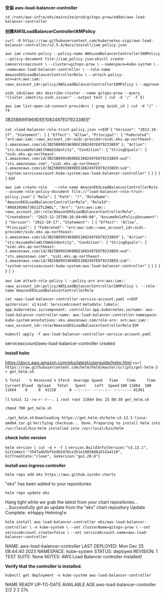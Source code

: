 **安装 aws-load-balancer-controller**

`cd /root/aws-infra/eks/mainsite/prod/gitops-prow/addon/aws-load-balancer-controller`

**创建AWSLoadBalancerControllerIAMPolicy**

`curl -O https://raw.githubusercontent.com/kubernetes-sigs/aws-load-balancer-controller/v2.5.4/docs/install/iam_policy.json`

`aws iam create-policy --policy-name AWSLoadBalancerControllerIAMPolicy --policy-document file://iam_policy.json`
`eksctl create iamserviceaccount \`
  `--cluster=gitops-prow \`
  `--namespace=kube-system \`
  `--name=aws-load-balancer-controller \`
  `--role-name AmazonEKSLoadBalancerControllerRole \`
  `--attach-policy-arn=arn:aws:iam::<aws_account_id>:policy/AWSLoadBalancerControllerIAMPolicy \`
  `--approve`

`oidc_id=$(aws eks describe-cluster --name gitops-prow --query "cluster.identity.oidc.issuer" --output text | cut -d '/' -f 5)`

`aws iam list-open-id-connect-providers | grep $oidc_id | cut -d "/" -f4`

3B25B8991969DEE1082497E0792338E9"

`cat >load-balancer-role-trust-policy.json <<EOF`
`{`
    `"Version": "2012-10-17",`
    `"Statement": [`
        `{`
            `"Effect": "Allow",`
            `"Principal": {`
                `"Federated": "arn:aws:iam::<aws_account_id>:oidc-provider/oidc.eks.ap-northeast-1.amazonaws.com/id/3B25B8991969DEE1082497E0792338E9"`
            `},`
            `"Action": "sts:AssumeRoleWithWebIdentity",`
            `"Condition": {`
                `"StringEquals": {`
                    `"oidc.eks.ap-northeast-1.amazonaws.com/id/3B25B8991969DEE1082497E0792338E9:aud": "sts.amazonaws.com",`
                    `"oidc.eks.ap-northeast-1.amazonaws.com/id/3B25B8991969DEE1082497E0792338E9:sub": "system:serviceaccount:kube-system:aws-load-balancer-controller"`
                `}`
            `}`
        `}`
    `]`
`}`
`EOF`

`aws iam create-role   --role-name AmazonEKSLoadBalancerControllerRole   --assume-role-policy-document file://"load-balancer-role-trust-policy.json"`
`{`
    `"Role": {`
        `"Path": "/",`
        `"RoleName": "AmazonEKSLoadBalancerControllerRole",`
        `"RoleId": "AROA36OAG736SJZTLDWGL",`
        `"Arn": "arn:aws:iam::<aws_account_id>:role/AmazonEKSLoadBalancerControllerRole",`
        `"CreateDate": "2023-12-25T08:26:04+00:00",`
        `"AssumeRolePolicyDocument": {`
            `"Version": "2012-10-17",`
            `"Statement": [`
                `{`
                    `"Effect": "Allow",`
                    `"Principal": {`
                        `"Federated": "arn:aws:iam::<aws_account_id>:oidc-provider/oidc.eks.ap-northeast-1.amazonaws.com/id/3B25B8991969DEE1082497E0792338E9"`
                    `},`
                    `"Action": "sts:AssumeRoleWithWebIdentity",`
                    `"Condition": {`
                        `"StringEquals": {`
                            `"oidc.eks.ap-northeast-1.amazonaws.com/id/3B25B8991969DEE1082497E0792338E9:aud": "sts.amazonaws.com",`
                            `"oidc.eks.ap-northeast-1.amazonaws.com/id/3B25B8991969DEE1082497E0792338E9:sub": "system:serviceaccount:kube-system:aws-load-balancer-controller"`
                        `}`
                    `}`
                `}`
            `]`
        `}`
    `}`
`}`

`aws iam attach-role-policy \`
  `--policy-arn arn:aws:iam::<aws_account_id>:policy/AWSLoadBalancerControllerIAMPolicy \`
 ` --role-name AmazonEKSLoadBalancerControllerRole`

`cat >aws-load-balancer-controller-service-account.yaml <<EOF`
`apiVersion: v1`
`kind: ServiceAccount`
`metadata:`
  `labels:`
    `app.kubernetes.io/component: controller`
    `app.kubernetes.io/name: aws-load-balancer-controller`
  `name: aws-load-balancer-controller`
  `namespace: kube-system`
  `annotations:`
    `eks.amazonaws.com/role-arn: arn:aws:iam::<aws_account_id>:role/AmazonEKSLoadBalancerControllerRole`
`EOF`

`kubectl apply -f aws-load-balancer-controller-service-account.yaml`

serviceaccount/aws-load-balancer-controller created

**install helm**

https://docs.aws.amazon.com/eks/latest/userguide/helm.html
`curl https://raw.githubusercontent.com/helm/helm/master/scripts/get-helm-3 > get_helm.sh`

`% Total    % Received % Xferd  Average Speed   Time    Time     Time  Current`
                                 `Dload  Upload   Total   Spent    Left  Speed`
`100 11664  100 11664    0     0  41210      0 --:--:-- --:--:-- --:--:-- 41361`

`ll`
`total 12`
`-rw-r--r--. 1 root root 11664 Dec 25 08:38 get_helm.sh`

`chmod 700 get_helm.sh`

`./get_helm.sh`
`Downloading https://get.helm.sh/helm-v3.13.1-linux-amd64.tar.gz`
`Verifying checksum... Done.`
`Preparing to install helm into /usr/local/bin`
`helm installed into /usr/local/bin/helm`

**check helm version**

`helm version | cut -d + -f 1`
`version.BuildInfo{Version:"v3.13.1", GitCommit:"3547a4b5bf5edb5478ce352e18858d8a552a4110", GitTreeState:"clean", GoVersion:"go1.20.8"}`

**install aws ingress controller**

`helm repo add eks https://aws.github.io/eks-charts`

"eks" has been added to your repositories

`helm repo update eks`

Hang tight while we grab the latest from your chart repositories...
...Successfully got an update from the "eks" chart repository
Update Complete. ⎈Happy Helming!⎈

`helm install aws-load-balancer-controller eks/aws-load-balancer-controller \`
  `-n kube-system \`
  `--set clusterName=gitops-prow \`
  `--set serviceAccount.create=false \`
  `--set serviceAccount.name=aws-load-balancer-controller` 

NAME: aws-load-balancer-controller
LAST DEPLOYED: Mon Dec 25 08:44:40 2023
NAMESPACE: kube-system
STATUS: deployed
REVISION: 1
TEST SUITE: None
NOTES:
AWS Load Balancer controller installed!

**Verify that the controller is installed.**

`kubectl get deployment -n kube-system aws-load-balancer-controller`

NAME                           READY   UP-TO-DATE   AVAILABLE   AGE
aws-load-balancer-controller   2/2     2            2           27s
